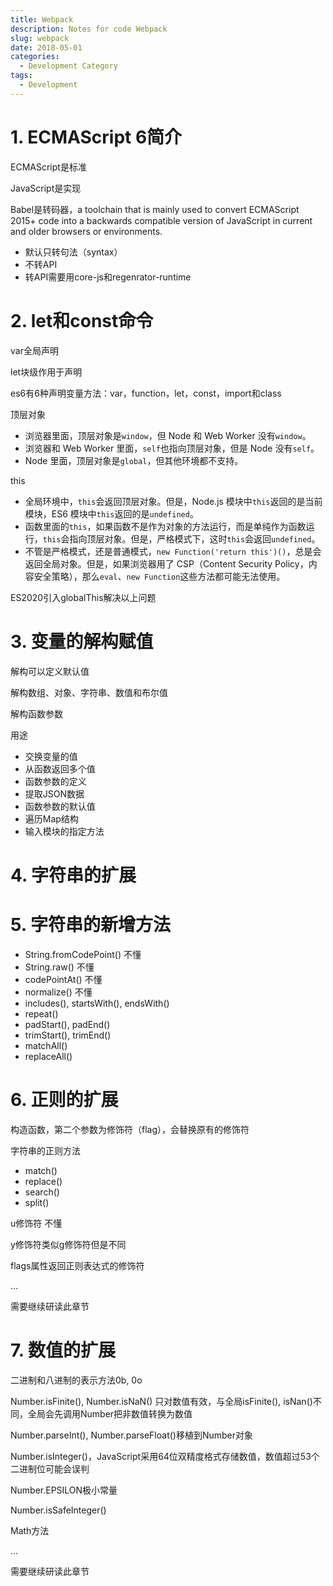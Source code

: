 ```yaml
---
title: Webpack
description: Notes for code Webpack
slug: webpack
date: 2018-05-01
categories:
  - Development Category
tags:
  - Development
---
```


# 1. ECMAScript 6简介

ECMAScript是标准

JavaScript是实现

Babel是转码器，a toolchain that is mainly used to convert ECMAScript 2015+ code into a backwards compatible version of JavaScript in current and older browsers or environments.

- 默认只转句法（syntax）
- 不转API
- 转API需要用core-js和regenrator-runtime

  

# 2. let和const命令

var全局声明

let块级作用于声明

es6有6种声明变量方法：var，function，let，const，import和class

顶层对象

- 浏览器里面，顶层对象是`window`，但 Node 和 Web Worker 没有`window`。
- 浏览器和 Web Worker 里面，`self`也指向顶层对象，但是 Node 没有`self`。
- Node 里面，顶层对象是`global`，但其他环境都不支持。

this

- 全局环境中，`this`会返回顶层对象。但是，Node.js 模块中`this`返回的是当前模块，ES6 模块中`this`返回的是`undefined`。
- 函数里面的`this`，如果函数不是作为对象的方法运行，而是单纯作为函数运行，`this`会指向顶层对象。但是，严格模式下，这时`this`会返回`undefined`。
- 不管是严格模式，还是普通模式，`new Function('return this')()`，总是会返回全局对象。但是，如果浏览器用了 CSP（Content Security Policy，内容安全策略），那么`eval`、`new Function`这些方法都可能无法使用。

ES2020引入globalThis解决以上问题

  

# 3. 变量的解构赋值

解构可以定义默认值

解构数组、对象、字符串、数值和布尔值

解构函数参数

用途

- 交换变量的值
- 从函数返回多个值
- 函数参数的定义
- 提取JSON数据
- 函数参数的默认值
- 遍历Map结构
- 输入模块的指定方法

  

# 4. 字符串的扩展

  

# 5. 字符串的新增方法

- String.fromCodePoint() 不懂
- String.raw() 不懂
- codePointAt() 不懂
- normalize() 不懂
- includes(), startsWith(), endsWith()
- repeat()
- padStart(), padEnd()
- trimStart(), trimEnd()
- matchAll()
- replaceAll()

  

# 6. 正则的扩展

构造函数，第二个参数为修饰符（flag），会替换原有的修饰符

字符串的正则方法

- match()
- replace()
- search()
- split()

u修饰符 不懂

y修饰符类似g修饰符但是不同

flags属性返回正则表达式的修饰符

...

需要继续研读此章节

  

# 7. 数值的扩展

二进制和八进制的表示方法0b, 0o

Number.isFinite(), Number.isNaN() 只对数值有效，与全局isFinite(), isNan()不同，全局会先调用Number把非数值转换为数值

Number.parseInt(), Number.parseFloat()移植到Number对象

Number.isInteger()，JavaScript采用64位双精度格式存储数值，数值超过53个二进制位可能会误判

Number.EPSILON极小常量

Number.isSafeInteger()

Math方法

...

需要继续研读此章节
